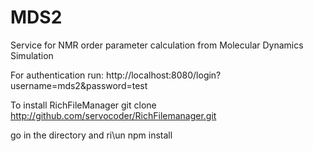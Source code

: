 # MDS2
Service for NMR order parameter calculation from Molecular Dynamics Simulation  

For authentication run: http://localhost:8080/login?username=mds2&password=test

To install RichFileManager 
 git clone  http://github.com/servocoder/RichFilemanager.git
 
 go in the directory and ri\un 
 npm install